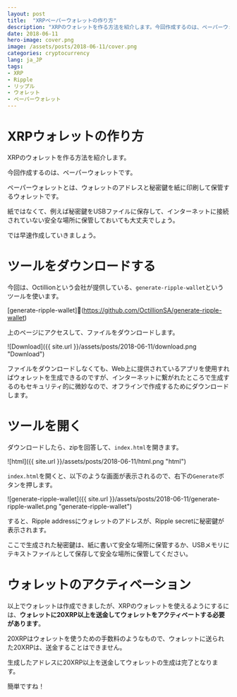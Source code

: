 ```yaml
---
layout: post
title:  "XRPペーパーウォレットの作り方"
description: "XRPのウォレットを作る方法を紹介します。今回作成するのは、ペーパーウォレットです。ペーパーウォレットとは、ウォレットのアドレスと秘密鍵を紙に印刷して保管するウォレットです。"
date: 2018-06-11
hero-image: cover.png
image: /assets/posts/2018-06-11/cover.png
categories: cryptocurrency
lang: ja_JP
tags:
- XRP
- Ripple
- リップル
- ウォレット
- ペーパーウォレット
---
```


# XRPウォレットの作り方

XRPのウォレットを作る方法を紹介します。

今回作成するのは、ペーパーウォレットです。

ペーパーウォレットとは、ウォレットのアドレスと秘密鍵を紙に印刷して保管するウォレットです。

紙ではなくて、例えば秘密鍵をUSBファイルに保存して、インターネットに接続されていない安全な場所に保管しておいても大丈夫でしょう。

では早速作成していきましょう。

# ツールをダウンロードする

今回は、Octillionという会社が提供している、`generate-ripple-wallet`というツールを使います。

[generate-ripple-wallet](https://github.com/OctillionSA/generate-ripple-wallet)

上のページにアクセスして、ファイルをダウンロードします。

![Download]({{ site.url }}/assets/posts/2018-06-11/download.png "Download")

ファイルをダウンロードしなくても、Web上に提供されているアプリを使用すればウォレットを生成できるのですが、インターネットに繋がれたところで生成するのもセキュリティ的に微妙なので、オフラインで作成するためにダウンロードします。

# ツールを開く

ダウンロードしたら、zipを回答して、`index.html`を開きます。

![html]({{ site.url }}/assets/posts/2018-06-11/html.png "html")

`index.html`を開くと、以下のような画面が表示されるので、右下の`Generate`ボタンを押します。

![generate-ripple-wallet]({{ site.url }}/assets/posts/2018-06-11/generate-ripple-wallet.png "generate-ripple-wallet")

すると、Ripple addressにウォレットのアドレスが、Ripple secretに秘密鍵が表示されます。

ここで生成された秘密鍵は、紙に書いて安全な場所に保管するか、USBメモリにテキストファイルとして保存して安全な場所に保管してください。


# ウォレットのアクティベーション

以上でウォレットは作成できましたが、XRPのウォレットを使えるようにするには、**ウォレットに20XRP以上を送金してウォレットをアクティベートする必要があります**。

20XRPはウォレットを使うための手数料のようなもので、ウォレットに送られた20XRPは、送金することはできません。

生成したアドレスに20XRP以上を送金してウォレットの生成は完了となります。

簡単ですね！